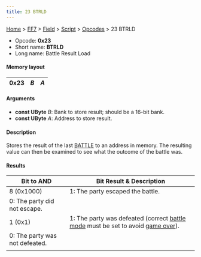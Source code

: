```yaml
---
title: 23 BTRLD
---
```


[Home](../../../../Main%20Page.md.md) > [FF7](../../../../FF7.md) > [Field](../../../Field.md) > [Script](../../Script.md) > [Opcodes](../Opcodes.md) > 23 BTRLD

-   Opcode: **0x23**
-   Short name: **BTRLD**
-   Long name: Battle Result Load

#### Memory layout

| 0x23 | *B* | *A* |
|------|-----|-----|

#### Arguments

-   **const UByte** *B*: Bank to store result; should be a 16-bit bank.
-   **const UByte** *A*: Address to store result.

#### Description

Stores the result of the last [BATTLE][] to an address in memory. The
resulting value can then be examined to see what the outcome of the
battle was.

#### Results

| Bit to AND                     | Bit Result & Description                                                                |
|--------------------------------|-----------------------------------------------------------------------------------------|
| 8 (0x1000)                     | 1: The party escaped the battle.                                                        |
| 0: The party did not escape.   |                                                                                         |
| 1 (0x1)                        | 1: The party was defeated (correct [battle mode][] must be set to avoid [game over][]). |
| 0: The party was not defeated. |                                                                                         |
|                                |                                                                                         |

  [BATTLE]: 70%20BATTLE.md "wikilink"
  [battle mode]: 22%20BTMD2.md "wikilink"
  [game over]: FF%20GAMEOVER.md "wikilink"
